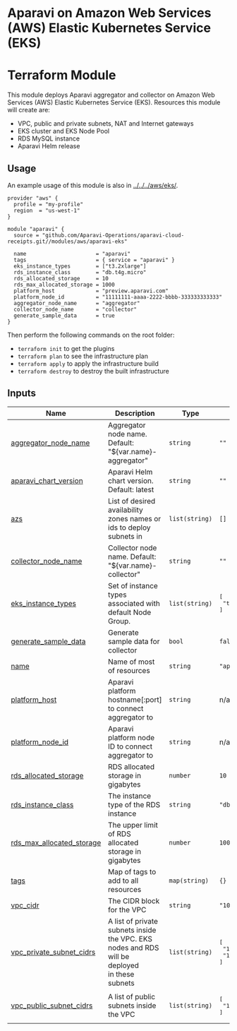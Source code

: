 # Aparavi on Amazon Web Services (AWS) Elastic Kubernetes Service (EKS)
# Terraform Module

This module deploys Aparavi aggregator and collector on Amazon Web Services
(AWS) Elastic Kubernetes Service (EKS). Resources this module will create are:

- VPC, public and private subnets, NAT and Internet gateways
- EKS cluster and EKS Node Pool
- RDS MySQL instance
- Aparavi Helm release

## Usage

An example usage of this module is also in
[../../../aws/eks/](../../../aws/eks/).

```hcl
provider "aws" {
  profile = "my-profile"
  region  = "us-west-1"
}

module "aparavi" {
  source = "github.com/Aparavi-Operations/aparavi-cloud-receipts.git//modules/aws/aparavi-eks"

  name                      = "aparavi"
  tags                      = { service = "aparavi" }
  eks_instance_types        = ["t3.2xlarge"]
  rds_instance_class        = "db.t4g.micro"
  rds_allocated_storage     = 10
  rds_max_allocated_storage = 1000
  platform_host             = "preview.aparavi.com"
  platform_node_id          = "11111111-aaaa-2222-bbbb-333333333333"
  aggregator_node_name      = "aggregator"
  collector_node_name       = "collector"
  generate_sample_data      = true
}
```

Then perform the following commands on the root folder:

- `terraform init` to get the plugins
- `terraform plan` to see the infrastructure plan
- `terraform apply` to apply the infrastructure build
- `terraform destroy` to destroy the built infrastructure

## Inputs

| Name | Description | Type | Default | Required |
|------|-------------|------|---------|:--------:|
| <a name="input_aggregator_node_name"></a> [aggregator\_node\_name](#input\_aggregator\_node\_name) | Aggregator node name. Default: "${var.name}-aggregator" | `string` | `""` | no |
| <a name="input_aparavi_chart_version"></a> [aparavi\_chart\_version](#input\_aparavi\_chart\_version) | Aparavi Helm chart version. Default: latest | `string` | `""` | no |
| <a name="input_azs"></a> [azs](#input\_azs) | List of desired availability zones names or ids to deploy subnets in | `list(string)` | `[]` | no |
| <a name="input_collector_node_name"></a> [collector\_node\_name](#input\_collector\_node\_name) | Collector node name. Default: "${var.name}-collector" | `string` | `""` | no |
| <a name="input_eks_instance_types"></a> [eks\_instance\_types](#input\_eks\_instance\_types) | Set of instance types associated with default Node Group. | `list(string)` | <pre>[<br>  "t3.2xlarge"<br>]</pre> | no |
| <a name="input_generate_sample_data"></a> [generate\_sample\_data](#input\_generate\_sample\_data) | Generate sample data for collector | `bool` | `false` | no |
| <a name="input_name"></a> [name](#input\_name) | Name of most of resources | `string` | `"aparavi"` | no |
| <a name="input_platform_host"></a> [platform\_host](#input\_platform\_host) | Aparavi platform hostname[:port] to connect aggregator to | `string` | n/a | yes |
| <a name="input_platform_node_id"></a> [platform\_node\_id](#input\_platform\_node\_id) | Aparavi platform node ID to connect aggregator to | `string` | n/a | yes |
| <a name="input_rds_allocated_storage"></a> [rds\_allocated\_storage](#input\_rds\_allocated\_storage) | RDS allocated storage in gigabytes | `number` | `10` | no |
| <a name="input_rds_instance_class"></a> [rds\_instance\_class](#input\_rds\_instance\_class) | The instance type of the RDS instance | `string` | `"db.t4g.micro"` | no |
| <a name="input_rds_max_allocated_storage"></a> [rds\_max\_allocated\_storage](#input\_rds\_max\_allocated\_storage) | The upper limit of RDS allocated storage in gigabytes | `number` | `1000` | no |
| <a name="input_tags"></a> [tags](#input\_tags) | Map of tags to add to all resources | `map(string)` | `{}` | no |
| <a name="input_vpc_cidr"></a> [vpc\_cidr](#input\_vpc\_cidr) | The CIDR block for the VPC | `string` | `"10.0.0.0/16"` | no |
| <a name="input_vpc_private_subnet_cidrs"></a> [vpc\_private\_subnet\_cidrs](#input\_vpc\_private\_subnet\_cidrs) | A list of private subnets inside the VPC. EKS nodes and RDS will be deployed<br>in these subnets | `list(string)` | <pre>[<br>  "10.0.1.0/24",<br>  "10.0.2.0/24"<br>]</pre> | no |
| <a name="input_vpc_public_subnet_cidrs"></a> [vpc\_public\_subnet\_cidrs](#input\_vpc\_public\_subnet\_cidrs) | A list of public subnets inside the VPC | `list(string)` | <pre>[<br>  "10.0.3.0/24"<br>]</pre> | no |
